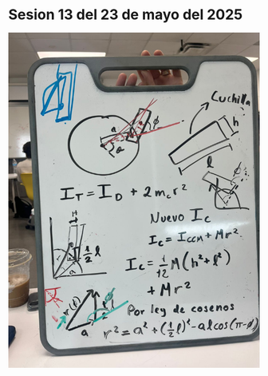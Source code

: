 # Sesion 13 del 23 de mayo del 2025


![foto](https://github.com/Vizuet775/Reto-determin-sticos/blob/main/Bitacora/Fotos/23Mayo2025.jpeg)
